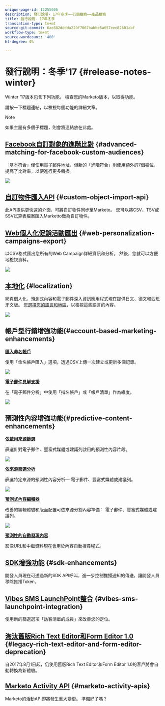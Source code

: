 ```yaml
---
unique-page-id: 12255606
description: 發行說明- 17年冬季——行銷檔案——產品檔案
title: 發行說明- 17年冬季
translation-type: tm+mt
source-git-commit: 6ae882dddda220f7067babbe5a057eec82601abf
workflow-type: tm+mt
source-wordcount: '400'
ht-degree: 0%

---
```



# 發行說明：冬季&#39;17 {#release-notes-winter}

Winter &#39;17版本包含下列功能。 檢查您的Marketo版本，以取得功能。

請按一下標題連結，以檢視每個功能的詳細文章。

>[!NOTE]
>
>如果主題有多個子標題，則會將連結放在此處。

## [Facebook自訂對象的進階比對](/help/marketo/product-docs/demand-generation/ad-network-integrations/add-facebook-custom-audiences-as-a-launchpoint-service.md) {#advanced-matching-for-facebook-custom-audiences}

「基本符合」僅使用電子郵件地址，但新的「進階符合」則使用額外的7個欄位，提高了比對率，以便進行更多轉換。

![](assets/fb-custom-audiences-schebsches.png)

## [自訂物件匯入API](https://developers.marketo.com/rest-api/lead-database/custom-objects/) {#custom-object-import-api}

此API提供更快速的介面，可將自訂物件同步至Marketo。 您可以將CSV、TSV或SSV試算表檔案匯入Marketto做為自訂物件。

## [Web個人化促銷活動匯出](/help/marketo/product-docs/web-personalization/working-with-web-campaigns/export-web-campaign-data.md) {#web-personalization-campaigns-export}

以CSV格式匯出您所有的Web Campaign詳細資訊和分析。 然後，您就可以方便地檢視資料。

![](assets/web-personalization-csv-download-hand.png)

## [本地化](https://docs.marketo.com/display/docs/web+personalization) {#localization}

網頁個人化、預測式內容和電子郵件深入資訊應用程式現在提供日文、德文和西班牙文版。 您[選擇您的語言和地區](/help/marketo/product-docs/administration/settings/select-your-language-locale-and-time-zone.md)，以檢視這些語言的內容。

![](assets/japanese-web-personalization.png)

## 帳戶型行銷增強功能{#account-based-marketing-enhancements}

**[匯入命名帳戶](/help/marketo/product-docs/account-based-marketing/target/named-accounts/import-named-accounts.md)**

使用「命名帳戶匯入」選項，透過CSV上傳一次建立或更新多個記錄。

![](assets/inatwo.png)

**[電子郵件見解支援](/help/marketo/product-docs/reporting/email-insights/filtering-in-email-insights.md)**

在「電子郵件分析」中使用「指名帳戶」或「帳戶清單」作為維度。

![](assets/ei.png)

## 預測性內容增強功能{#predictive-content-enhancements}

**[依啟用來源篩選](/help/marketo/product-docs/predictive-content/working-with-predictive-content/understanding-predictive-content.md)**

篩選針對電子郵件、豐富式媒體或建議列啟用的預測性內容片段。

![](assets/predictive-content-enabled-source.png)

**[依來源篩選分析](/help/marketo/product-docs/predictive-content/working-with-predictive-content/understanding-predictive-content.md)**

篩選特定來源的預測性內容分析— 電子郵件、豐富式媒體或建議列。

![](assets/predictive-content-analytics-by-source.png)

**[預測式內容編輯器](https://docs.marketo.com/display/docs/edit+predictive+content)**

改善的編輯體驗和版面配置可依來源分割內容準備： 電子郵件、豐富式媒體或建議列。

![](assets/predictive-content-editor.png)

**[預測性的自動發現內容](/help/marketo/product-docs/predictive-content/getting-started/enable-content-discovery.md)**

影像URL和中繼資料現在會用於內容自動搜尋程式。

## [SDK增強功能](https://developers.marketo.com/mobile/) {#sdk-enhancements}

開發人員現在可透過新的SDK API呼叫，進一步控制推播通知的傳送，讓開發人員移除推播Token。

## [Vibes SMS LaunchPoint整合](/help/marketo/product-docs/mobile-marketing/vibes-sms-messages/use-vibes-sms-messages-in-smart-list-triggers-and-filters.md) {#vibes-sms-launchpoint-integration}

使用新的篩選選項「訪客清單的成員」來改善您的定位。

## [淘汰舊版Rich Text Editor和Form Editor 1.0](https://nation.marketo.com/docs/DOC-4315) {#legacy-rich-text-editor-and-form-editor-deprecation}

自2017年8月1日起，仍使用舊版Rich Text Editor和Form Editor 1.0的客戶將會自動轉換為新體驗。

## [Marketo Activity API](https://developers.marketo.com/blog/important-change-activity-records-marketo-apis/) {#marketo-activity-apis}

Marketo的活動API即將發生重大變更。 準備好了嗎？
